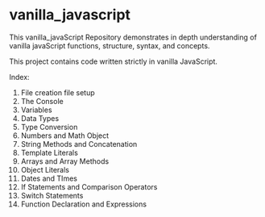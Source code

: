 # vanilla_javascript
This vanilla_javaScript Repository demonstrates in depth understanding of vanilla javaScript functions, structure, syntax, and concepts.

This project contains code written strictly in vanilla JavaScript.

Index:
  1. File creation file setup
  2. The Console
  3. Variables
  4. Data Types
  5. Type Conversion
  6. Numbers and Math Object
  7. String Methods and Concatenation
  8. Template Literals
  9. Arrays and Array Methods
  10. Object Literals
  11. Dates and TImes
  12. If Statements and Comparison Operators
  13. Switch Statements
  14. Function Declaration and Expressions
